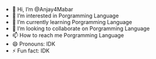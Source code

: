 - 👋 Hi, I’m @Anjay4Mabar
- 👀 I’m interested in Porgramming Language
- 🌱 I’m currently learning Porgramming Language
- 💞️ I’m looking to collaborate on Porgramming Language
- 📫 How to reach me Porgramming Language
- 😄 Pronouns: IDK
- ⚡ Fun fact: IDK

<!---
Anjay4Mabar/Anjay4Mabar is a ✨ special ✨ repository because its `README.md` (this file) appears on your GitHub profile.
You can click the Preview link to take a look at your changes.
--->
